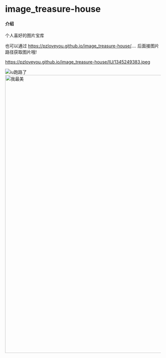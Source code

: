 # image_treasure-house

#### 介绍
个人喜好的图片宝库


也可以通过 https://pzloveyou.github.io/image_treasure-house/.... 后面接图片路径获取图片哦!


https://pzloveyou.github.io/image_treasure-house/IU/1345249383.jpeg

![iu跑路了](https://pzloveyou.github.io/image_treasure-house/IU/1345249383.jpeg)
<img src='https://pzloveyou.github.io/image_treasure-house/IU/1345249383.jpeg' width='600' height='902' alt='我最美' />
